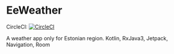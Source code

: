 # EeWeather
CircleCI: [![CircleCI](https://circleci.com/gh/circleci/circleci-docs.svg?style=svg)](https://circleci.com/gh/vertin/EeWeather.svg?style=svg)


A weather app only for Estonian region.
Kotlin, RxJava3, Jetpack, Navigation, Room
